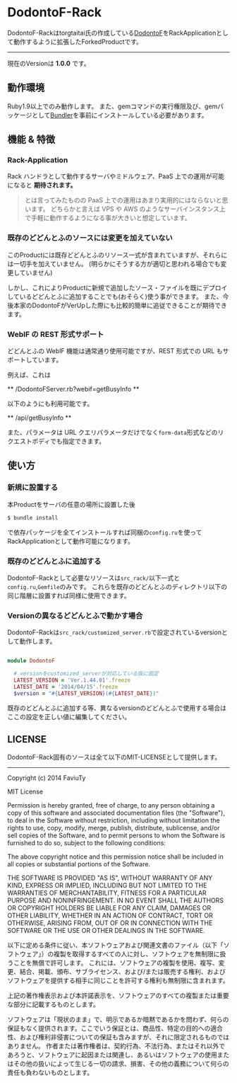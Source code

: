 # DodontoF-Rack

DodontoF-Rackはtorgtaitai氏の作成している[DodontoF](https://github.com/torgtaitai/DodontoF)をRackApplicationとして動作するように拡張したForkedProductです。

---

現在のVersionは **1.0.0** です。

## 動作環境

Ruby1.9以上でのみ動作します。
また、gemコマンドの実行権限及び、gemパッケージとして[Bundler](http://bundler.io/)を事前にインストールしている必要があります。

## 機能 & 特徴

### Rack-Application

Rack ハンドラとして動作するサーバやミドルウェア、PaaS 上での運用が可能になると **期待されます。**

> とは言ってみたものの PaaS 上での運用はあまり実用的にはならないと思います。
> どちらかと言えば VPS や AWS のようなサーバインスタンス上で手軽に動作するようになる事が大きいと想定しています。

### 既存のどどんとふのソースには変更を加えていない

このProductには既存どどんとふのリソース一式が含まれていますが、それらには一切手を加えていません。
(明らかにそうする方が適切と思われる場合でも変更していません)

しかし、これによりProductに新規で追加したソース・ファイルを既にデプロイしているどどんとふに追加することでも(おそらく)使う事ができます。
また、今後本家のDodontoFがVerUpした際にも比較的簡単に追従できることが期待できます。

### WebIF の REST 形式サポート

どどんとふの WebIF 機能は通常通り使用可能ですが、REST 形式での URL もサポートしています。

例えば、これは

** /DodontoFServer.rb?webif=getBusyInfo **

以下のようにも利用可能です。

** /api/getBusyInfo **

また、パラメータは URL クエリパラメータだけでなく`form-data`形式などのリクエストボディでも指定できます。

## 使い方

### 新規に設置する

本Productをサーバの任意の場所に設置した後

```bash
$ bundle install
```

で依存パッケージを全てインストールすれば同梱の`config.ru`を使ってRackApplicationとして動作可能になります。

### 既存のどどんとふに追加する

DodontoF-Rackとして必要なリソースは`src_rack/`以下一式と`config.ru`,`Gemfile`のみです。
これらを既存のどどんとふのディレクトリ以下の同じ階層に設置すれば同様に使用できます。

### Versionの異なるどどんとふで動かす場合

DodontoF-Rackは`src_rack/customized_server.rb`で設定されているversionとして動作します。

```ruby

module DodontoF

  # versionをcustomized_serverが対応している版に固定
  LATEST_VERSION = 'Ver.1.44.01'.freeze
  LATEST_DATE = '2014/04/15'.freeze
  $version = "#{LATEST_VERSION}(#{LATEST_DATE})"
```

既存のどどんとふに追加する等、異なるversionのどどんとふで使用する場合はここの設定を正しい値に編集してください。

## LICENSE

DodontoF-Rack固有のソースは全て以下のMIT-LICENSEとして提供します。

---

Copyright (c) 2014 FaviuTy

MIT License

Permission is hereby granted, free of charge, to any person obtaining
a copy of this software and associated documentation files (the
"Software"), to deal in the Software without restriction, including
without limitation the rights to use, copy, modify, merge, publish,
distribute, sublicense, and/or sell copies of the Software, and to
permit persons to whom the Software is furnished to do so, subject to
the following conditions:

The above copyright notice and this permission notice shall be
included in all copies or substantial portions of the Software.

THE SOFTWARE IS PROVIDED "AS IS", WITHOUT WARRANTY OF ANY KIND,
EXPRESS OR IMPLIED, INCLUDING BUT NOT LIMITED TO THE WARRANTIES OF
MERCHANTABILITY, FITNESS FOR A PARTICULAR PURPOSE AND
NONINFRINGEMENT. IN NO EVENT SHALL THE AUTHORS OR COPYRIGHT HOLDERS BE
LIABLE FOR ANY CLAIM, DAMAGES OR OTHER LIABILITY, WHETHER IN AN ACTION
OF CONTRACT, TORT OR OTHERWISE, ARISING FROM, OUT OF OR IN CONNECTION
WITH THE SOFTWARE OR THE USE OR OTHER DEALINGS IN THE SOFTWARE.

以下に定める条件に従い、本ソフトウェアおよび関連文書のファイル（以下「ソフトウェア」）の複製を取得するすべての人に対し、ソフトウェアを無制限に扱うことを無償で許可します。
これには、ソフトウェアの複製を使用、複写、変更、結合、掲載、頒布、サブライセンス、および/または販売する権利、およびソフトウェアを提供する相手に同じことを許可する権利も無制限に含まれます。

上記の著作権表示および本許諾表示を、ソフトウェアのすべての複製または重要な部分に記載するものとします。

ソフトウェアは「現状のまま」で、明示であるか暗黙であるかを問わず、何らの保証もなく提供されます。ここでいう保証とは、商品性、特定の目的への適合性、および権利非侵害についての保証も含みますが、それに限定されるものではありません。 作者または著作権者は、契約行為、不法行為、またはそれ以外であろうと、ソフトウェアに起因または関連し、あるいはソフトウェアの使用またはその他の扱いによって生じる一切の請求、損害、その他の義務について何らの責任も負わないものとします。

